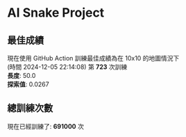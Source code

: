 
# AI Snake Project

## **最佳成績**









現在使用 GitHub Action 訓練最佳成績為在 10x10 的地圖情況下  
(時間 2024-12-05 22:14:08) 第 **723** 次訓練  
**長度**: 50.0  
**探索值**: 0.0267



















## 總訓練次數
現在已經訓練了: **691000** 次
